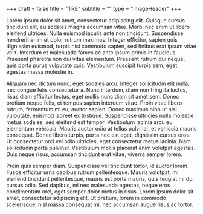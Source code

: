 +++
draft = false
title = "TRE"
subtitle = ""
type = "imageHeader"
+++

Lorem ipsum dolor sit amet, consectetur adipiscing elit. Quisque cursus tincidunt elit, eu sodales magna accumsan vitae. Morbi nec enim ut libero eleifend ultrices. Nulla euismod iaculis ante non tincidunt. Suspendisse hendrerit enim et dolor rutrum maximus. Integer efficitur, sapien quis dignissim euismod, turpis nisi commodo sapien, sed finibus erat ipsum vitae velit. Interdum et malesuada fames ac ante ipsum primis in faucibus. Praesent pharetra non dui vitae elementum. Praesent rutrum dui neque, quis porta purus vulputate quis. Vestibulum suscipit turpis sem, eget egestas massa molestie in.

Aliquam nec dictum nunc, eget sodales arcu. Integer sollicitudin elit nulla, nec congue felis consectetur a. Nunc interdum, diam non fringilla luctus, risus diam efficitur lectus, eget mollis nunc diam sit amet sem. Donec pretium neque felis, et tempus sapien interdum vitae. Proin vitae libero rutrum, fermentum mi eu, auctor sapien. Donec maximus nibh ut nisi vulputate, euismod laoreet ex tristique. Suspendisse ultricies nulla molestie metus sodales, sed eleifend est tempor. Vestibulum lacinia arcu eu elementum vehicula. Mauris auctor odio at tellus pulvinar, et vehicula mauris consequat. Donec libero turpis, porta nec est eget, dignissim cursus eros. Ut consectetur orci vel odio ultricies, eget consectetur metus lacinia. Nam sollicitudin porta pulvinar. Vestibulum mollis placerat enim volutpat egestas. Duis neque risus, accumsan tincidunt erat vitae, viverra semper lorem.

Proin quis semper diam. Suspendisse vel tincidunt tortor, id auctor lorem. Fusce efficitur urna dapibus rutrum pellentesque. Mauris volutpat, mi eleifend tincidunt pellentesque, mauris est porta mauris, quis feugiat mi dui cursus odio. Sed dapibus, mi nec malesuada egestas, neque eros condimentum orci, eget semper dolor metus in risus. Lorem ipsum dolor sit amet, consectetur adipiscing elit. Ut pretium, lorem in commodo scelerisque, nisl massa consequat mi, nec accumsan augue risus ac tortor.